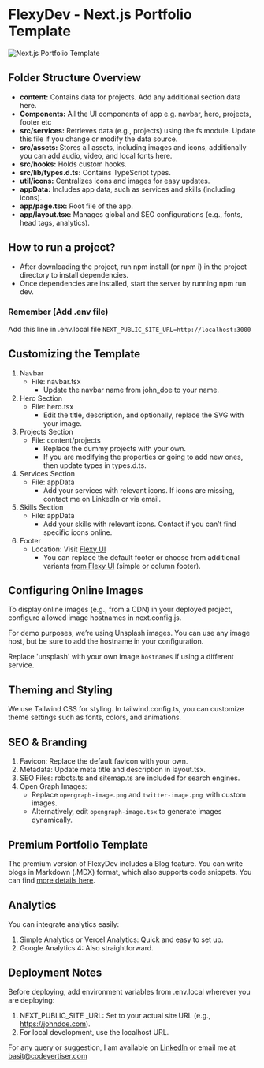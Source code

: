 # FlexyDev - Next.js Portfolio Template

![Next.js Portfolio Template](https://ik.imagekit.io/cpnw7c0xpe/Tailwind%20Components/nextjs-dev-portfolio-template.png?updatedAt=1731588307541)

## Folder Structure Overview

- **content:** Contains data for projects. Add any additional section data here.
- **Components:** All the UI components of app e.g. navbar, hero, projects, footer etc
- **src/services:** Retrieves data (e.g., projects) using the fs module. Update this file if you change or modify the data source.
- **src/assets:** Stores all assets, including images and icons, additionally you can add audio, video, and local fonts here.
- **src/hooks:** Holds custom hooks.
- **src/lib/types.d.ts:** Contains TypeScript types.
- **util/icons:** Centralizes icons and images for easy updates.
- **appData:** Includes app data, such as services and skills (including icons).
- **app/page.tsx:** Root file of the app.
- **app/layout.tsx:** Manages global and SEO configurations (e.g., fonts, head tags, analytics).

## How to run a project?

- After downloading the project, run npm install (or npm i) in the project directory to install dependencies.
- Once dependencies are installed, start the server by running npm run dev.

### Remember (Add .env file)

Add this line in .env.local file
`NEXT_PUBLIC_SITE_URL=http://localhost:3000`

## Customizing the Template

1. Navbar
   - File: navbar.tsx
     - Update the navbar name from john_doe to your name.
2. Hero Section
   - File: hero.tsx
     - Edit the title, description, and optionally, replace the SVG with your image.
3. Projects Section
   - File: content/projects
     - Replace the dummy projects with your own.
     - If you are modifying the properties or going to add new ones, then update types in types.d.ts.
4. Services Section
   - File: appData
     - Add your services with relevant icons. If icons are missing, contact me on LinkedIn or via email.
5. Skills Section
   - File: appData
     - Add your skills with relevant icons. Contact if you can’t find specific icons online.
6. Footer
   - Location: Visit [Flexy UI](http://flexyui.com/)
     - You can replace the default footer or choose from additional variants [from Flexy UI](http://flexyui.com/) (simple or column footer).

## Configuring Online Images

To display online images (e.g., from a CDN) in your deployed project, configure allowed image hostnames in next.config.js.

For demo purposes, we’re using Unsplash images. You can use any image host, but be sure to add the hostname in your configuration.

Replace 'unsplash' with your own image `hostnames` if using a different service.

## Theming and Styling

We use Tailwind CSS for styling. In tailwind.config.ts, you can customize theme settings such as fonts, colors, and animations.

## SEO & Branding

1. Favicon: Replace the default favicon with your own.
2. Metadata: Update meta title and description in layout.tsx.
3. SEO Files: robots.ts and sitemap.ts are included for search engines.
4. Open Graph Images:
   - Replace `opengraph-image.png` and `twitter-image.png `with custom images.
   - Alternatively, edit `opengraph-image.tsx` to generate images dynamically.

## Premium Portfolio Template

The premium version of FlexyDev includes a Blog feature. You can write blogs in Markdown (.MDX) format, which also supports code snippets. You can find [more details here](https://basit313.gumroad.com/l/nextjs-developer-portfolio-template).

## Analytics

You can integrate analytics easily:

1. Simple Analytics or Vercel Analytics: Quick and easy to set up.
2. Google Analytics 4: Also straightforward.

## Deployment Notes

Before deploying, add environment variables from .env.local wherever you are deploying:

1. NEXT_PUBLIC_SITE \_URL: Set to your actual site URL (e.g., https://johndoe.com).
2. For local development, use the localhost URL.

For any query or suggestion, I am available on [LinkedIn](https://www.linkedin.com/in/abdulbasitprofile/) or email me at basit@codevertiser.com
